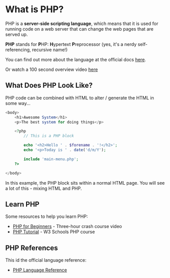# What is PHP?

PHP is a **server-side scripting language**, which means that it is used for running code on a web server that can change the web pages that are served up.

**PHP** stands for **P**HP: **H**ypertext **P**reprocessor (yes, it's a nerdy self-referencing, recursive name!)

You can find out more about the language at the official docs [here][php].

Or watch a 100 second overview video [here][php100s]


## What Does PHP Look Like?

PHP code can be combined with HTML to alter / generate the HTML in some way...

```php
<body>
    <h1>Awesome System</h1>
    <p>The best system for doing things</p>

    <?php
        // This is a PHP block

        echo '<h2>Hello ' . $forename . '!</h2>';
        echo '<p>Today is ' . date('d/m/Y');

        include 'main-menu.php';
    ?>

</body>
```

In this example, the PHP block sits within a normal HTML page. You will see a lot of this - mixing HTML and PHP.


## Learn PHP

Some resources to help you learn PHP:

- [PHP for Beginners](https://www.youtube.com/watch?v=BUCiSSyIGGU) - Three-hour crash course video
- [PHP Tutorial](https://www.w3schools.com/php/default.asp) - W3 Schools PHP course

## PHP References

This id the official language reference:

- [PHP Language Reference](https://www.php.net/manual/en/langref.php)



[php]: https://www.php.net/manual/en/getting-started.php
[php100s]: https://www.youtube.com/watch?v=a7_WFUlFS94

